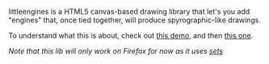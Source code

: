 littleengines is a HTML5 canvas-based drawing library that let's you add "engines" that, once tied together, will produce spyrographic-like drawings.

To understand what this is about, check out [this demo](http://codepen.io/captainbrosset/full/sKjrF), and then [this one](http://codepen.io/captainbrosset/full/oHGAD).

*Note that this lib will only work on Firefox for now as it uses [sets](https://developer.mozilla.org/en-US/docs/JavaScript/Reference/Global_Objects/Set)*